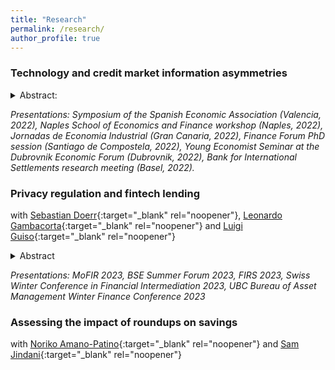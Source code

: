 ```yaml
---
title: "Research"
permalink: /research/
author_profile: true
---
```



### Technology and credit market information asymmetries
<details>
<summary>Abstract: </summary>
*  This project explores the impact that technologically oriented lenders have on credit market information asymmetries. New to other studies in the literature, I focus on both adverse selection and moral hazard. The fintechs are better at screening, diminishing adverse selection, while traditional banks remain better at monitoring borrowers. The importance of moral hazard decreases the informational advantage coming from better screening and implies that the more technologically enabled player may not always have a market presence if it cannot properly discipline the borrower. 
</details>


_Presentations: Symposium of the Spanish Economic Association (Valencia, 2022), Naples School of Economics and Finance workshop (Naples, 2022), Jornadas de Economia Industrial (Gran Canaria, 2022), Finance Forum PhD session (Santiago de Compostela, 2022), Young Economist Seminar at the Dubrovnik Economic Forum (Dubrovnik, 2022), Bank for International Settlements research meeting (Basel, 2022)._



### Privacy regulation and fintech lending 
with [Sebastian Doerr][doerrlink]{:target="_blank" rel="noopener"}, [Leonardo Gambacorta][gambacortalink]{:target="_blank" rel="noopener"} and [Luigi Guiso][guisolink]{:target="_blank" rel="noopener"}

<details>
<summary>Abstract </summary>
This paper studies how the California Consumer Privacy Act (CCPA), which grants users control over data and mitigates concerns over sharing them, affects banks and fintechs in the mortgage market. Using a difference-in-differences strategy comparing counties along the California border, we establish that the CCPA significantly increases loan applications to fintechs relative to banks, raising fintechs' market share by 19%. Consistent with improved screening due to applicants' greater willingness to share data with fintechs, fintechs engage in more individualized pricing, deny more applications, and increase their use of non-traditional data. In turn, fintechs can offer significantly lower loan rates.
</details>

_Presentations: MoFIR 2023, BSE Summer Forum 2023, FIRS 2023, Swiss Winter Conference in Financial Intermediation 2023, UBC Bureau of Asset Management Winter Finance Conference 2023_




### Assessing the impact of roundups on savings
with [Noriko Amano-Patino][amanolink]{:target="_blank" rel="noopener"} and [Sam Jindani][jindanilink]{:target="_blank" rel="noopener"}


[doerrlink]: https://sites.google.com/view/sdoerr/home
[gambacortalink]: https://www.bis.org/author/leonardo_gambacorta.htm
[guisolink]: https://www.eief.it/eief/index.php/people/faculty-az?id=172
[amanolink]: https://sites.google.com/view/noriko-amanopatino/home
[jindanilink]: https://samjindani.com/